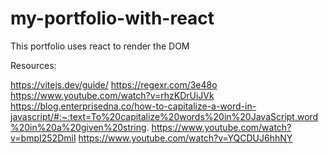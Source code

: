 # my-portfolio-with-react
This portfolio uses react to render the DOM

Resources:

https://vitejs.dev/guide/
https://regexr.com/3e48o
https://www.youtube.com/watch?v=rhzKDrUiJVk
https://blog.enterprisedna.co/how-to-capitalize-a-word-in-javascript/#:~:text=To%20capitalize%20words%20in%20JavaScript,word%20in%20a%20given%20string.
https://www.youtube.com/watch?v=bmpI252DmiI
https://www.youtube.com/watch?v=YQCDUJ6hhNY